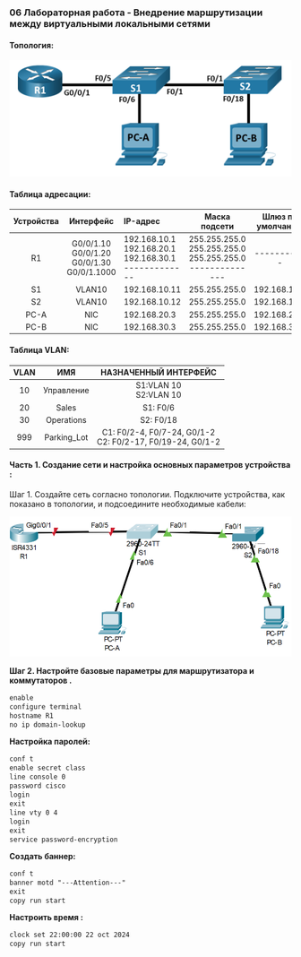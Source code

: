 ### 06 Лабораторная работа - Внедрение маршрутизации между виртуальными локальными сетями

#### Топология:
![Топология](scrn/Топология.png)

#### Таблица адресации:

|Устройства|Интерфейс|IP-адрес|Маска подсети| Шлюз по умолчанию 
|:--------------:|:------------:|:-----------|:-----------:|:------------:|
R1|G0/0/1.10<br/>G0/0/1.20<br/>G0/0/1.30<br/>G0/0/1.1000|192.168.10.1<br/>192.168.20.1<br/>192.168.30.1<br/>-------------|255.255.255.0<br/>255.255.255.0<br/>255.255.255.0<br/>--------------|-----------|
S1|VLAN10|192.168.10.11|255.255.255.0|192.168.10.1|
S2|VLAN10|192.168.10.12|255.255.255.0|192.168.10.1|
PC-A|NIC|192.168.20.3|255.255.255.0|192.168.20.1|
PC-B|NIC|192.168.30.3|255.255.255.0|192.168.30.1|

#### Таблица VLAN:
|VLAN|ИМЯ|НАЗНАЧЕННЫЙ ИНТЕРФЕЙС
|:----------------:|:----------------:|:---------------------------------------:|
10|Управление|S1:VLAN 10<br/>S2:VLAN 10|
20|Sales|S1: F0/6|
30|Operations|S2: F0/18|
999|Parking_Lot|C1: F0/2-4, F0/7-24, G0/1-2<br/>C2: F0/2-17, F0/19-24, G0/1-2|

#### Часть 1. Создание сети и настройка основных параметров устройства :

Шаг 1. Создайте сеть согласно топологии.
Подключите устройства, как показано в топологии, и подсоедините необходимые кабели:

![схема](scrn/схема.png)

**Шаг 2. Настройте базовые параметры для маршрутизатора и коммутаторов .**<br/>
```
enable
configure terminal
hostname R1
no ip domain-lookup
```
**Настройка паролей:**
```
conf t
enable secret class
line console 0
password cisco
login
exit
line vty 0 4
login
exit
service password-encryption
```
**Создать баннер:**
```
conf t
banner motd "---Attention---"
exit
copy run start
```
**Настроить время :**
```
clock set 22:00:00 22 oct 2024
copy run start
```


